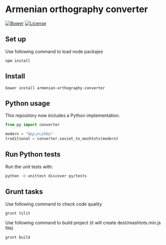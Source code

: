 # Armenian orthography converter

[![Bower](https://img.shields.io/bower/v/armenian-orthography-converter.svg?style=flat-square)](https://github.com/instigatetcf/armenian-orthography-converter/)
[![License](https://img.shields.io/badge/license-GPLv3-blue.svg?style=flat-square)](https://github.com/instigatetcf/armenian-orthography-converter/blob/master/LICENSE)

## Set up

Use following command to load node packajes

    npm install

## Install

    bower install armenian-orthography-converter

## Python usage

This repository now includes a Python implementation.

```python
from py import converter

modern = "Աղբյուրներ"
traditional = converter.soviet_to_mashtots(modern)
```

## Run Python tests

Run the unit tests with:

```bash
python -m unittest discover py/tests
```

## Grunt tasks

Use following command to check code quality

    grunt tslit

Use following command to build project (it will create dest/mashtots.min.js file)

    grunt build
